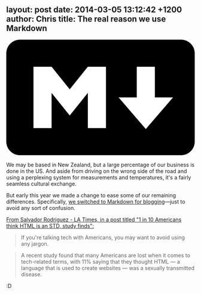 layout: post
date: 2014-03-05 13:12:42 +1200
author: Chris
title: The real reason we use Markdown
----

<!-- excerpt -->

![Markdown logo](/media/2014-03-05-markdown.png)

We may be based in New Zealand, but a large percentage of our business is done in the US. And aside from driving on the wrong side of the road and using a perplexing system for measurements and temperatures, it's a fairly seamless cultural exchange.

But early this year we made a change to ease some of our remaining differences. Specifically, [we switched to Markdown for blogging](https://iwantmyname.com/blog/2013/10/tools-we-use-mou-for-writing.html)—just to avoid any sort of confusion. 

<!-- /excerpt -->

[From Salvador Rodriguez - LA Times, in a post titled "1 in 10 Americans think HTML is an STD, study finds":](http://www.latimes.com/business/technology/la-fi-tn-1-10-americans-html-std-study-finds-20140304,0,1188415.story#ixzz2v1RQr6Ni)

>If you're talking tech with Americans, you may want to avoid using any jargon.

>A recent study found that many Americans are lost when it comes to tech-related terms, with 11% saying that they thought HTML — a language that is used to create websites — was a sexually transmitted disease.

:D